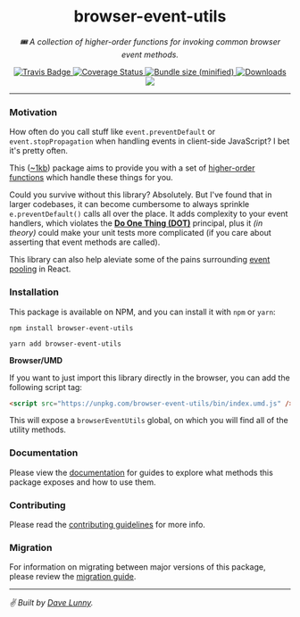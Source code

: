 <div align="center" margin="0 auto 20px">
  <h1>browser-event-utils</h1>
  <p style="font-style: italic;">🎟 A collection of higher-order functions for invoking common browser event methods.</p>
  <div>
    <a href='https://travis-ci.org/himynameisdave/browser-event-utils'>
      <img src="https://api.travis-ci.org/himynameisdave/browser-event-utils.svg?branch=master" alt="Travis Badge" />
    </a>
    <a href='https://coveralls.io/github/himynameisdave/browser-event-utils?branch=master'>
      <img src='https://coveralls.io/repos/github/himynameisdave/browser-event-utils/badge.svg?branch=master' alt='Coverage Status' />
    </a>
    <a href="https://bundlephobia.com/result?p=browser-event-utils">
      <img src="https://img.shields.io/bundlephobia/min/browser-event-utils.svg" alt="Bundle size (minified)" />
    </a>
    <a href="https://www.npmjs.com/package/browser-event-utils">
      <img src="https://img.shields.io/npm/dm/browser-event-utils.svg" alt="Downloads">
    </a>
    <a href="https://app.fossa.io/projects/git%2Bgithub.com%2Fhimynameisdave%2Fbrowser-event-utils?ref=badge_shield" alt="FOSSA Status">
      <img src="https://app.fossa.io/api/projects/git%2Bgithub.com%2Fhimynameisdave%2Fbrowser-event-utils.svg?type=shield"/>
    </a>
  </div>
</div>

---

### Motivation

How often do you call stuff like `event.preventDefault` or `event.stopPropagation` when handling events in client-side JavaScript? I bet it's pretty often.

This ([~1kb](https://bundlephobia.com/result?p=browser-event-utils)) package aims to provide you with a set of [higher-order functions](https://eloquentjavascript.net/05_higher_order.html) which handle these things for you.

Could you survive without this library? Absolutely. But I've found that in larger codebases, it can become cumbersome to always sprinkle `e.preventDefault()` calls all over the place. It adds complexity to your event handlers, which violates the [**Do One Thing (DOT)**](https://en.wikipedia.org/wiki/Unix_philosophy#Do_One_Thing_and_Do_It_Well) principal, plus it _(in theory)_ could make your unit tests more complicated (if you care about asserting that event methods are called).

This library can also help aleviate some of the pains surrounding [event pooling](https://reactjs.org/docs/events.html#event-pooling) in React.

### Installation

This package is available on NPM, and you can install it with `npm` or `yarn`:

```
npm install browser-event-utils

yarn add browser-event-utils
```

**Browser/UMD**

If you want to just import this library directly in the browser, you can add the following script tag:

```html
<script src="https://unpkg.com/browser-event-utils/bin/index.umd.js" />
```

This will expose a `browserEventUtils` global, on which you will find all of the utility methods.

### Documentation

Please view the [documentation](https://himynameisdave.github.io/browser-event-utils) for guides to explore what methods this package exposes and how to use them.

### Contributing

Please read the [contributing guidelines](https://github.com/himynameisdave/browser-event-utils/blob/master/.github/CONTRIBUTING.md) for more info.

### Migration

For information on migrating between major versions of this package, please review the [migration guide](https://github.com/himynameisdave/browser-event-utils/blob/master/.github/MIGRATION_GUIDE.md).

---

_✌️ Built by [Dave Lunny](http://himynameisdave.com)._
